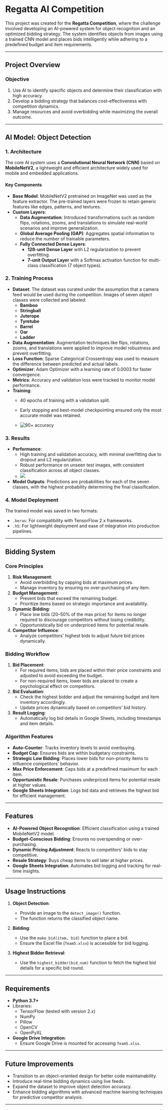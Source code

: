 

# **Regatta AI Competition**

This project was created for the **Regatta Competition**, where the challenge involved developing an AI-powered system for object recognition and an optimized bidding strategy. The system identifies objects from images using a trained CNN model and places bids intelligently while adhering to a predefined budget and item requirements.

---

## **Project Overview**

### **Objective**
1. Use AI to identify specific objects and determine their classification with high accuracy.
2. Develop a bidding strategy that balances cost-effectiveness with competition dynamics.
3. Manage resources and avoid overbidding while maximizing the overall outcome.

---

## **AI Model: Object Detection**

### **1. Architecture**
The core AI system uses a **Convolutional Neural Network (CNN)** based on **MobileNetV2**, a lightweight and efficient architecture widely used for mobile and embedded applications.

#### **Key Components**
- **Base Model**: MobileNetV2 pretrained on ImageNet was used as the feature extractor. The pre-trained layers were frozen to retain generic features like edges, patterns, and textures.
- **Custom Layers**:
  - **Data Augmentation**: Introduced transformations such as random flips, rotations, zooms, and translations to simulate real-world scenarios and improve generalization.
  - **Global Average Pooling (GAP)**: Aggregates spatial information to reduce the number of trainable parameters.
  - **Fully Connected Dense Layers**:
    - **128-unit Dense Layer** with L2 regularization to prevent overfitting.
    - **7-unit Output Layer** with a Softmax activation function for multi-class classification (7 object types).

### **2. Training Process**
- **Dataset**: The dataset was curated under the assumption that a camera feed would be used during the competition. Images of seven object classes were collected and labeled:
  - **Bamboo**
  - **Stringball**
  - **Juterope**
  - **Tyretube**
  - **Barrel**
  - **Oar**
  - **Ladder**
- **Data Augmentation**: Augmentation techniques like flips, rotations, zooms, and translations were applied to improve model robustness and prevent overfitting.
- **Loss Function**: Sparse Categorical Crossentropy was used to measure the difference between predicted and actual labels.
- **Optimizer**: Adam Optimizer with a learning rate of 0.0003 for faster convergence.
- **Metrics**: Accuracy and validation loss were tracked to monitor model performance.
- **Training**:
  - 40 epochs of training with a validation split.
  - Early stopping and best-model checkpointing ensured only the most accurate model was retained.
 
  - ![90+ accuracy](./Training.png)

### **3. Results**
- **Performance**:
  - High training and validation accuracy, with minimal overfitting due to dropout and L2 regularization.
  - Robust performance on unseen test images, with consistent classification across all object classes.
  - ![](./result.png)
- **Model Outputs**: Predictions are probabilities for each of the seven classes, with the highest probability determining the final classification.
    
### **4. Model Deployment**
The trained model was saved in two formats:
- `.keras`: For compatibility with TensorFlow 2.x frameworks.
- `.h5`: For lightweight deployment and ease of integration into production pipelines.

---

## **Bidding System**

### **Core Principles**
1. **Risk Management**:
   - Avoid overbidding by capping bids at maximum prices.
   - Manage inventory by ensuring no over-purchasing of any item.
2. **Budget Management**:
   - Prevent bids that exceed the remaining budget.
   - Prioritize items based on strategic importance and availability.
3. **Dynamic Bidding**:
   - Place low bids (20–50% of the max price) for items no longer required to discourage competitors without losing credibility.
   - Opportunistically bid on underpriced items for potential resale.
4. **Competitor Influence**:
   - Analyze competitors' highest bids to adjust future bid prices dynamically.

### **Bidding Workflow**
1. **Bid Placement**:
   - For required items, bids are placed within their price constraints and adjusted to avoid exceeding the budget.
   - For non-required items, lower bids are placed to create a psychological effect on competitors.
2. **Bid Evaluation**:
   - Check the highest bidder and adjust the remaining budget and item inventory accordingly.
   - Update prices dynamically based on competitors' bid history.
3. **Result Logging**:
   - Automatically log bid details in Google Sheets, including timestamps and item details.

### **Algorithm Features**
- **Auto-Counter**: Tracks inventory levels to avoid overbuying.
- **Budget Cap**: Ensures bids are within budgetary constraints.
- **Strategic Low Bidding**: Places lower bids for non-priority items to influence competitors' behavior.
- **Max Price Enforcement**: Caps bids at a predefined maximum for each item.
- **Opportunistic Resale**: Purchases underpriced items for potential resale at higher values.
- **Google Sheets Integration**: Logs bid data and retrieves the highest bid for efficient management.

---

## **Features**

- **AI-Powered Object Recognition**: Efficient classification using a trained MobileNetV2 model.
- **Budget-Conscious Bidding**: Ensures no overspending or over-purchasing.
- **Dynamic Pricing Adjustment**: Reacts to competitors' bids to stay competitive.
- **Resale Strategy**: Buys cheap items to sell later at higher prices.
- **Google Sheets Integration**: Automates bid logging and tracking for real-time insights.

---

## **Usage Instructions**

1. **Object Detection**:
   - Provide an image to the `detect_image()` function.
   - The function returns the classified object name.

2. **Bidding**:
   - Use the `make_bid(item, bid)` function to place a bid.
   - Ensure the Excel file (`Team5.xlsx`) is accessible for bid logging.

3. **Highest Bidder Retrieval**:
   - Use the `highest_bidder(bid_num)` function to fetch the highest bid details for a specific bid round.

---

## **Requirements**

- **Python 3.7+**
- Libraries:
  - TensorFlow (tested with version 2.x)
  - NumPy
  - Pillow
  - OpenCV
  - OpenPyXL
- **Google Drive Integration**:
  - Ensure Google Drive is mounted for accessing `Team5.xlsx`.

---

## **Future Improvements**

- Transition to an object-oriented design for better code maintainability.
- Introduce real-time bidding dynamics using live feeds.
- Expand the dataset to improve object detection accuracy.
- Enhance bidding algorithms with advanced machine learning techniques for predictive competitor analysis.

---
